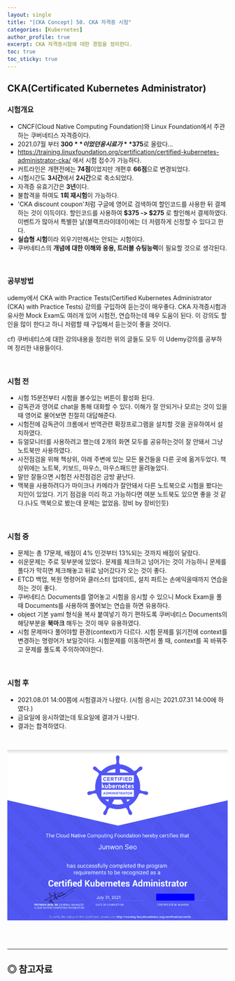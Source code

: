 ```yaml
---
layout: single
title: "[CKA Concept] 50. CKA 자격증 시험"
categories: [Kubernetes]
author_profile: true
excerpt: CKA 자격증시험에 대한 경험을 정리한다.
toc: true
toc_sticky: true
---
```


## CKA(Certificated Kubernetes Administrator)

### 시험개요

- CNCF(Cloud Native Computing Foundation)와 Linux Foundation에서 주관하는 쿠버네티스 자격증이다.
- 2021.07월 부터 **$300**이었던 응시료가 **$375**로 올랐다...
- https://training.linuxfoundation.org/certification/certified-kubernetes-administrator-cka/
에서 시험 접수가 가능하다.
- 커트라인은 개편전에는 **74점**이었지만 개편후 **66점**으로 변경되었다.
- 시험시간도 **3시간**에서 **2시간**으로 축소되었다.
- 자격증 유효기간은 **3년**이다.
- 불합격을 하여도 **1회 재시험**이 가능하다.
- 'CKA discount coupon'처럼 구글에 영어로 검색하여 할인코드를 사용한 뒤 결제 하는 것이 이득이다. 할인코드를 사용하여 **$375 -> $275** 로 할인해서 결제하였다. 이벤트가 많아서 특별한 날(블랙프라이데이)에는 더 저렴하게 신청할 수 있다고 한다.
- **실습형 시험**이라 외우기만해서는 안되는 시험이다.
- 쿠버네티스의 **개념에 대한 이해와 응용, 트러블 슈팅능력**이 필요할 것으로 생각된다.

<br>

### 공부방법
udemy에서 CKA with Practice Tests(Certified Kubernetes Administrator (CKA) with Practice Tests) 강의를 구입하여 듣는것이 매우좋다. CKA 자격증시험과 유사한 Mock Exam도 여러개 있어 시험전, 연습하는데 매우 도움이 된다. 이 강의도 할인을 많이 한다고 하니 저렴할 때 구입해서 듣는것이 좋을 것이다. <br>

cf) 쿠버네티스에 대한 강의내용을 정리한 위의 글들도 모두 이 Udemy강의를 공부하며 정리한 내용들이다.

<br>

### 시험 전
- 시험 15분전부터 시험을 볼수있는 버튼이 활성화 된다.
- 감독관과 영어로 chat을 통해 대화할 수 있다. 이해가 잘 안되거나 모르는 것이 있을 때 영어로 물어보면 친절히 대답해준다.
- 시험전에 감독관이 크롬에서 번역관련 확장프로그램을 설치할 것을 권유하여서 설치하였다.
- 듀얼모니터를 사용하려고 했는데 2개의 화면 모두를 공유하는것이 잘 안돼서 그냥 노트북만 사용하였다.
- 사전점검을 위해 책상위, 아래 주변에 있는 모든 물건들을 다른 곳에 옮겨두었다. 책상위에는 노트북, 키보드, 마우스, 마우스패드만 올려놓았다.
- 말만 잘들으면 시험전 사전점검은 금방 끝난다.
- 맥북을 사용하려다가 마이크나 카메라가 잘안돼서 다른 노트북으로 시험을 봤다는 지인이 있었다. 기기 점검을 미리 하고 가능하다면 여분 노트북도 있으면 좋을 것 같다.(나도 맥북으로 봤는데 문제는 없었음. 장비 by 장비인듯)

<br>

### 시험 중
- 문제는 총 17문제, 배점이 4% 인것부터 13%되는 것까지 배점이 달랐다.
- 쉬운문제는 주로 뒷부분에 있었다. 문제를 체크하고 넘어가는 것이 가능하니 문제를 풀다가 막히면 체크해놓고 뒤로 넘어갔다가 오는 것이 좋다.
- ETCD 백업, 복원 명령어와 클러스터 업데이트, 설치 파트는 손에익을때까지 연습을 하는 것이 좋다. 
- 쿠버네티스 Documents를 열어놓고 시험을 응시할 수 있으니 Mock Exam을 풀 때 Documents를 사용하여 풀어보는 연습을 하면 유용하다.
- object 기본 yaml 형식을 복사 붙여넣기 하기 편하도록 쿠버네티스 Documents의 해당부분을 **북마크** 해두는 것이 매우 유용하였다. 
- 시험 문제마다 풀어야할 환경(context)가 다르다. 시험 문제를 읽기전에 context를 변경하는 명령어가 보일것이다. 시험문제를 이동하면서 풀 때, context를 꼭 바꿔주고 문제를 풀도록 주의하여야한다.

<br>

### 시험 후 
- 2021.08.01 14:00쯤에 시험결과가 나왔다. (시험 응시는 2021.07.31 14:00에 하였다.)
- 금요일에 응시하였는데 토요일에 결과가 나왔다.
- 결과는 합격하였다.
<br>

![](/assets/img/kubernetes/cka.png)


<br>
<br>






------------------
**◎ 참고자료**
-
